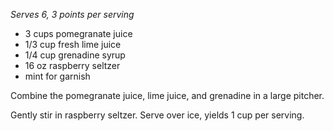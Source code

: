 *Serves 6, 3 points per serving*

* 3 cups pomegranate juice
* 1/3 cup fresh lime juice
* 1/4 cup grenadine syrup
* 16 oz raspberry seltzer
* mint for garnish

Combine the pomegranate juice, lime juice, and grenadine in a large pitcher.

Gently stir in raspberry seltzer.  Serve over ice, yields 1 cup per serving. 

